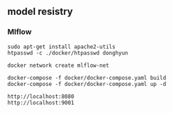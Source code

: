 ## model resistry


### Mlflow
```shell
sudo apt-get install apache2-utils
htpasswd -c ./docker/htpasswd donghyun

docker network create mlflow-net

docker-compose -f docker/docker-compose.yaml build
docker-compose -f docker/docker-compose.yaml up -d

```

```shell
http://localhost:8080
http://localhost:9001
```